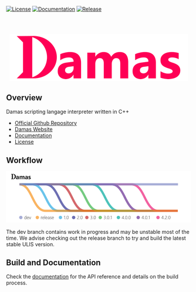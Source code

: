 [![License](https://img.shields.io/badge/License-MIT-black)](https://github.com/Robot-Fromage/damas/blob/dev/LICENSE)
[![Documentation](https://img.shields.io/badge/Documentation-Visit-yellow)](https://damas-lang.org/documentation)
[![Release](https://img.shields.io/github/release/Robot-Fromage/damas.svg)](https://github.com/Robot-Fromage/damas/releases)

## 
<br>

<p align="center">
    <img src="meta/image/logo/github.png">
</p>

## Overview
Damas scripting langage interpreter written in C++
- [Official Github Repository](https://github.com/Robot-Fromage/damas)
- [Damas Website](https://damas-lang.org/)
- [Documentation](https://damas-lang.org/documentation)
- [License](LICENSE.md)

## Workflow
<p align="center">
    <img src="meta/git/workflow.png">
</p>
The dev branch contains work in progress and may be unstable most of the time. We advise checking out the release branch to try and build the latest stable ULIS version.

## Build and Documentation
Check the [documentation](https://damas-lang.org/documentation/) for the API reference and details on the build process.  

